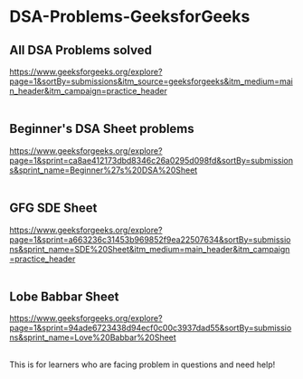# DSA-Problems-GeeksforGeeks

## All DSA Problems solved 
https://www.geeksforgeeks.org/explore?page=1&sortBy=submissions&itm_source=geeksforgeeks&itm_medium=main_header&itm_campaign=practice_header <br/> <br/>

## Beginner's DSA Sheet problems 
https://www.geeksforgeeks.org/explore?page=1&sprint=ca8ae412173dbd8346c26a0295d098fd&sortBy=submissions&sprint_name=Beginner%27s%20DSA%20Sheet <br/> <br/>

## GFG SDE Sheet 
https://www.geeksforgeeks.org/explore?page=1&sprint=a663236c31453b969852f9ea22507634&sortBy=submissions&sprint_name=SDE%20Sheet&itm_medium=main_header&itm_campaign=practice_header <br/> <br/>

## Lobe Babbar Sheet 
https://www.geeksforgeeks.org/explore?page=1&sprint=94ade6723438d94ecf0c00c3937dad55&sortBy=submissions&sprint_name=Love%20Babbar%20Sheet <br/> <br/>


This is for learners who are facing problem in questions and need help! <br/>
